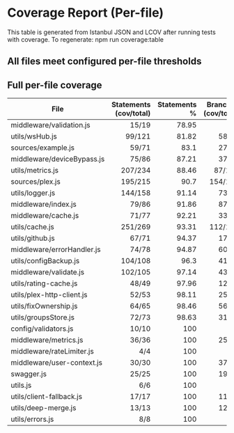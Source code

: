 # Coverage Report (Per-file)

This table is generated from Istanbul JSON and LCOV after running tests with coverage.
To regenerate: npm run coverage:table

## All files meet configured per-file thresholds

## Full per-file coverage

| File | Statements (cov/total) | Statements % | Branches (cov/total) | Branches % | Functions (cov/total) | Functions % | Lines (cov/total) | Lines % | Meets thresholds |
|---|---:|---:|---:|---:|---:|---:|---:|---:|:--:|
| middleware/validation.js | 15/19 | 78.95 | 5/8 | 62.5 | 4/5 | 80 | 13/16 | 81.25 | ✅ |
| utils/wsHub.js | 99/121 | 81.82 | 58/86 | 67.44 | 16/18 | 88.89 | 99/117 | 84.62 | ✅ |
| sources/example.js | 59/71 | 83.1 | 27/39 | 69.23 | 5/6 | 83.33 | 58/67 | 86.57 | ✅ |
| middleware/deviceBypass.js | 75/86 | 87.21 | 37/46 | 80.43 | 11/14 | 78.57 | 68/72 | 94.44 | ✅ |
| utils/metrics.js | 207/234 | 88.46 | 87/110 | 79.09 | 38/40 | 95 | 198/224 | 88.39 | ✅ |
| sources/plex.js | 195/215 | 90.7 | 154/195 | 78.97 | 27/32 | 84.38 | 173/191 | 90.58 | ✅ |
| utils/logger.js | 144/158 | 91.14 | 73/99 | 73.74 | 36/40 | 90 | 127/135 | 94.07 | ✅ |
| middleware/index.js | 79/86 | 91.86 | 87/97 | 89.69 | 14/14 | 100 | 74/77 | 96.1 | ✅ |
| middleware/cache.js | 71/77 | 92.21 | 33/43 | 76.74 | 17/19 | 89.47 | 70/75 | 93.33 | ✅ |
| utils/cache.js | 251/269 | 93.31 | 112/129 | 86.82 | 35/39 | 89.74 | 247/263 | 93.92 | ✅ |
| utils/github.js | 67/71 | 94.37 | 17/18 | 94.44 | 12/14 | 85.71 | 67/71 | 94.37 | ✅ |
| middleware/errorHandler.js | 74/78 | 94.87 | 60/62 | 96.77 | 8/9 | 88.89 | 70/74 | 94.59 | ✅ |
| utils/configBackup.js | 104/108 | 96.3 | 41/48 | 85.42 | 12/13 | 92.31 | 99/99 | 100 | ✅ |
| middleware/validate.js | 102/105 | 97.14 | 43/51 | 84.31 | 18/19 | 94.74 | 97/100 | 97 | ✅ |
| utils/rating-cache.js | 48/49 | 97.96 | 12/12 | 100 | 8/8 | 100 | 48/49 | 97.96 | ✅ |
| utils/plex-http-client.js | 52/53 | 98.11 | 25/31 | 80.65 | 6/6 | 100 | 52/53 | 98.11 | ✅ |
| utils/fixOwnership.js | 64/65 | 98.46 | 56/66 | 84.85 | 8/8 | 100 | 58/59 | 98.31 | ✅ |
| utils/groupsStore.js | 72/73 | 98.63 | 31/43 | 72.09 | 14/14 | 100 | 62/63 | 98.41 | ✅ |
| config/validators.js | 10/10 | 100 | 2/2 | 100 | 3/3 | 100 | 9/9 | 100 | ✅ |
| middleware/metrics.js | 36/36 | 100 | 25/26 | 96.15 | 4/4 | 100 | 36/36 | 100 | ✅ |
| middleware/rateLimiter.js | 4/4 | 100 | 4/4 | 100 | 2/2 | 100 | 4/4 | 100 | ✅ |
| middleware/user-context.js | 30/30 | 100 | 37/45 | 82.22 | 4/4 | 100 | 30/30 | 100 | ✅ |
| swagger.js | 25/25 | 100 | 19/21 | 90.48 | 4/4 | 100 | 21/21 | 100 | ✅ |
| utils.js | 6/6 | 100 | 0/0 | 100 | 1/1 | 100 | 5/5 | 100 | ✅ |
| utils/client-fallback.js | 17/17 | 100 | 11/14 | 78.57 | 5/5 | 100 | 11/11 | 100 | ✅ |
| utils/deep-merge.js | 13/13 | 100 | 12/13 | 92.31 | 2/2 | 100 | 11/11 | 100 | ✅ |
| utils/errors.js | 8/8 | 100 | 1/1 | 100 | 4/4 | 100 | 8/8 | 100 | ✅ |
